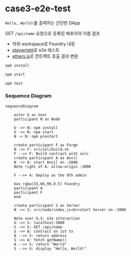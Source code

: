 # case3-e2e-test

`Hello, World!`를 출력하는 간단한 DApp

GET `/api/name` 요청으로 등록된 배포자의 이름 참조

- 하위 workspace로 Foundry 내장
- [playwright](https://playwright.dev/)로 e2e 테스트
- [ethers.js](https://docs.ethers.org/)로 컨트랙트 호출 결과 변환

```bash
npm install

npm start

npm test
```

### Sequence Diagram

```mermaid
sequenceDiagram

    actor U as User
    participant N as Node

    U ->> N: npm install
    U ->> N: npm start
    N -> N: npm prestart

    create participant F as Forge
    N ->> F: src/sol/build.sh
    F -->> F: Build contract with solc
    create participant A as Anvil
    N ->> A: start Anvil on :3000
    Note right of A: allow-origin :3000

    F -->> A: Deploy as the 9th admin

    box rgba(33,66,99,0.5) Foundry
    participant A
    participant F
    end

    create participant S as Server
    N ->> S: src/node/index.js<br>start Server on :3000

    Note over U,S: e2e interaction
    U ->> S: localhost:3000
    S ->> S: GET /api/name
    S ->> A: contract on 1st tx
    A -->> S: return address
    S ->> A: fetch getName()
    A -->> S: return "World"
    S -->> U: display "Hello, World!"
```
